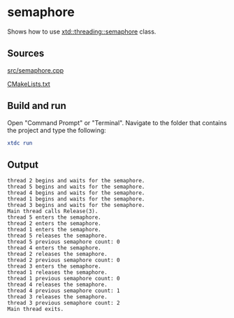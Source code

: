 # semaphore

Shows how to use [xtd::threading::semaphore](https://gammasoft71.github.io/xtd/reference_guides/latest/classxtd_1_1threading_1_1semaphore.html) class.

## Sources

[src/semaphore.cpp](src/semaphore.cpp)

[CMakeLists.txt](CMakeLists.txt)

## Build and run

Open "Command Prompt" or "Terminal". Navigate to the folder that contains the project and type the following:

```cmake
xtdc run
```

## Output

```
thread 2 begins and waits for the semaphore.
thread 5 begins and waits for the semaphore.
thread 4 begins and waits for the semaphore.
thread 1 begins and waits for the semaphore.
thread 3 begins and waits for the semaphore.
Main thread calls Release(3).
thread 5 enters the semaphore.
thread 2 enters the semaphore.
thread 1 enters the semaphore.
thread 5 releases the semaphore.
thread 5 previous semaphore count: 0
thread 4 enters the semaphore.
thread 2 releases the semaphore.
thread 2 previous semaphore count: 0
thread 3 enters the semaphore.
thread 1 releases the semaphore.
thread 1 previous semaphore count: 0
thread 4 releases the semaphore.
thread 4 previous semaphore count: 1
thread 3 releases the semaphore.
thread 3 previous semaphore count: 2
Main thread exits.
```
